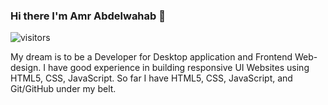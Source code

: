 ### Hi there I'm Amr Abdelwahab 👋
![visitors](https://visitor-badge-reloaded.herokuapp.com/badge?page_id=About-us-_3oTeam&color=00cf00)

My dream is to be a Developer for Desktop application and Frontend Web-design.
I have good experience in building responsive UI Websites using HTML5, CSS, JavaScript. So far I have HTML5, CSS, JavaScript, and Git/GitHub under my belt.



<!--
**3amrabdelwahab/3amrabdelwahab** is a ✨ _special_ ✨ repository because its `README.md` (this file) appears on your GitHub profile.

Here are some ideas to get you started:

- 🔭 I’m currently working on ...
- 🌱 I’m currently learning ...
- 👯 I’m looking to collaborate on ...
- 🤔 I’m looking for help with ...
- 💬 Ask me about ...
- 📫 How to reach me: ...
- 😄 Pronouns: ...
- ⚡ Fun fact: ...
-->

